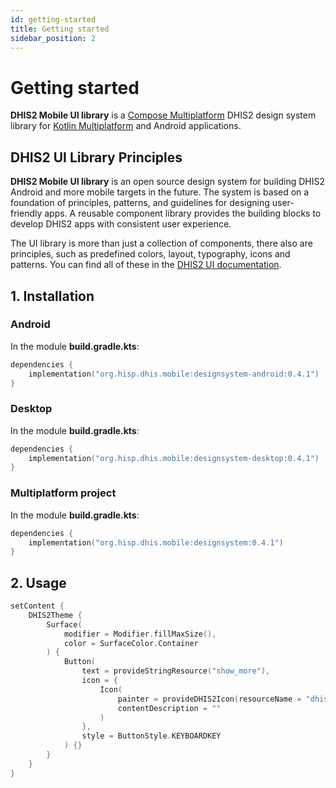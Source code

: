 ```yaml
---
id: getting-started
title: Getting started
sidebar_position: 2
---
```


# Getting started

**DHIS2 Mobile UI library** is
a [Compose Multiplatform](https://www.jetbrains.com/lp/compose-multiplatform/) DHIS2 design system
library for [Kotlin Multiplatform](https://kotlinlang.org/docs/multiplatform.html) and Android
applications.

## DHIS2 UI Library Principles

**DHIS2 Mobile UI library** is an open source design system for building DHIS2 Android and more
mobile targets in the future. The system is based on a foundation of principles, patterns, and
guidelines for designing user-friendly apps. A reusable component library provides the building
blocks to develop DHIS2 apps with consistent user experience.

The UI library is more than just a collection of components, there also are principles, such as
predefined colors, layout, typography, icons and patterns. You can find all of these in
the [DHIS2 UI documentation](https://ui.dhis2.nu/).

## 1. Installation

### Android

In the module **build.gradle.kts**:

```kotlin
dependencies {
    implementation("org.hisp.dhis.mobile:designsystem-android:0.4.1")
}
```

### Desktop

In the module **build.gradle.kts**:

```kotlin
dependencies {
    implementation("org.hisp.dhis.mobile:designsystem-desktop:0.4.1")
}
```

### Multiplatform project

In the module **build.gradle.kts**:

```kotlin
dependencies {
    implementation("org.hisp.dhis.mobile:designsystem:0.4.1")
}
```

## 2. Usage

```kotlin 
setContent {
    DHIS2Theme {
        Surface(
            modifier = Modifier.fillMaxSize(),
            color = SurfaceColor.Container
        ) {
            Button(
                text = provideStringResource("show_more"),
                icon = {
                    Icon(
                        painter = provideDHIS2Icon(resourceName = "dhis2_blood_a_n_positive"),
                        contentDescription = ""
                    )
                },
                style = ButtonStyle.KEYBOARDKEY
            ) {}
        }
    }
}
```
